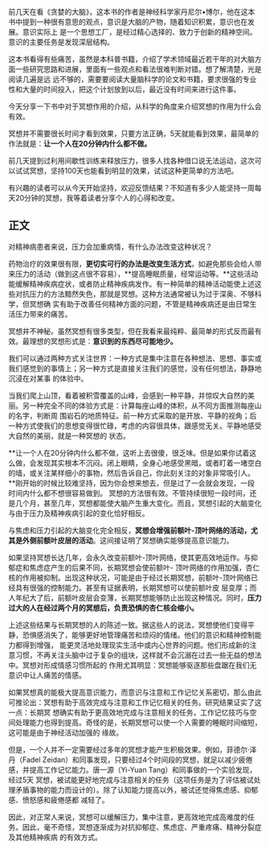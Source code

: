   

前几天在看《贪婪的大脑》，这本书的作者是神经科学家丹尼尔•博尔，他在这本书中提到一种很有意思的观点，意识是大脑的产物，随着知识积累，意识也在发展。意识实际上
是一个思想工厂，是经过精心选择的、致力于创新的精神空间。意识的主要任务是发现深层结构。

这本书看得有些痛苦，虽然是本科普书籍，介绍了学术领域最近若干年的对大脑方面一些研究思路和进展，里面有一些观点和看法很难判断对错。想了解清楚，光是阅读几遍是远
远不够的，需要要阅读大量脑科学的论文和书籍，要求很强的专业性和大量的时间投入，把这个计划放到以后，最近没有时间来进行这件事。

今天分享一下书中对于冥想作用的介绍，从科学的角度来介绍冥想的作用为什么会有效。

冥想并不需要很长时间才看到效果，只要方法正确，5天就能看到效果，最简单的作法就是：**让一个人在20分钟内什么都不做。**

前几天提到过利用间歇性训练来释放压力，很多人找各种借口说无法运动，这次可以试试冥想，坚持100天也能看到明显的效果，试试这种更简单的方法吧。

有兴趣的读者可以从今天开始坚持，欢迎反馈结果？不知道有多少人能坚持一周每天20分钟的冥想，我等着读者分享个人的心得和改变。

## 正文

对精神病患者来说，压力会加重病情，有什么办法改变这种状况？

药物治疗的效果很有限，**更切实可行的办法是改变生活方式**，如避免那些会给人带来压力的活动（做到这点很不容易），**提高睡眠质量，经常运动等。**这些活动
能缓解精神疾病症状，或者防止精神疾病发作。有一种简单的精神活动能使上述这些对抗压力的方法黯然失色，那就是冥想。这种方法通常被认为过于深奥、不够科学，但冥想确
实有助于改善任何精神方面的问题，不管是精神疾病还是由日常生活压力带来的痛苦。

冥想并不神秘。虽然冥想有很多类型，但在我看来最纯粹、最简单的形式反而最有效。最理想的冥想形式是：**意识到的东西尽可能地少。**

我们可以通过两种方式关注世界：一种方式是集中注意在各种想法、思想、事实或我们感觉到的事情上；另一种方式是直接关注我们的感觉，没有任何想法，静静地沉浸在对某事
的体验中。

当我们爬上山顶，看着被积雪覆盖的山峰，会感到一种平静，并惊叹大自然的美丽。另一种完全不同的体验方式是：计算每座山峰的体积，从不同方面推测每座山的名字，判断周
围岩石的地质特征。前一种方式采取的是开放、平静的视角；后一种方式使我们的思想变得很忙碌，考虑的内容很具体，跟感觉无关。平静地感受大自然的美丽，就是一种冥想的
状态。

**让一个人在20分钟内什么都不做，这听上去很傻，很乏味。但是如果你试着这么做，会发现其实根本不沉闷。闭上眼睛，全身心地感受黑暗，或者盯着一堵空白的墙，或关注某样细小的事物，然后告诉自己，你此刻关注的对象非常吸引人。**刚开始的时候比较难坚持，因为你会想来想去，但是过了一会就会发现，一段时间内什么都不想很容易做到。 冥想的方法很有效。不管持续很短一段时间，还是几个月，甚至几年，冥想都能使大脑产生重大变化。而且，冥想引起的大脑变化与由于压力及精神疾病引起的变化恰好相反。

与焦虑和压力引起的大脑变化完全相反，**冥想会增强前额叶-顶叶网络的活动，尤其是外侧前额叶皮层的活动**。这间接证明了冥想确实能够提高意识能力。

如果坚持冥想长达几年，会永久改变前额叶-顶叶网络，使其更高效地运作。与抑郁症和焦虑症产生的后果不同，长期冥想会使前额叶-
顶叶网络的作用加强，杏仁核的作用被抑制。出现这种状况，可能是由于经过长期冥想，前额叶-顶叶网络已经具有很强的控制能力。甚至有证据表明，长期冥想可以使前额叶皮
层变厚；而人年纪大了后，前额叶皮层会变薄，长期冥想能够防止出现这种情况。同时，**压力过大的人在经过两个月的冥想后，负责恐惧的杏仁核会缩小。**

上述这些结果与长期冥想的人的陈述一致。据这些人的说法，冥想使他们变得平静，恐惧感消失了，能够更好地管理痛苦和烦闷的情绪。他们的意识和精神控制能力都得到增强，
能更灵活地处理现实生活中或内心世界的问题。他们形成新的注意习惯，不再关注头脑中过于复杂的组块，这样就不会沉溺在过去一些无益的想法中。冥想对形成情感习惯所起的
作用尤其明显：冥想能够驱逐那些盘踞在我们无意识中让人痛苦的情感。

如果冥想真的能极大提高意识能力，而意识与注意和工作记忆关系密切，那么由此可推论出：冥想有助于高效完成与注意和工作记忆相关的任务。研究结果证实了这一点：长期冥
想确实有助于更高效地完成与注意相关的任务，工作记忆技巧与空间处理能力也得到提高。奇怪的是，长期冥想可以使一个人需要的睡眠时间缩短，这可能是由于神经活动加强的
缘故。

但是，一个人并不一定需要经过多年的冥想才能产生积极效果。例如，菲德尔·泽丹（Fadel
Zeidan）和同事发现，只要经过4个时间段的冥想，就足以减少疲倦感，并提高工作记忆能力。唐一源（Yi-Yuan Tang）和同事做的一个实验发现，经过5天
冥想，被试能更好地完成与注意相关的任务（这项任务是为了评估被试处理矛盾事物的能力而设计的）。除了认知能力提高以外，被试还觉得焦虑感、抑郁感、愤怒感和疲倦感都
减轻了。

因此，对正常人来说，冥想可以缓解压力，集中注意，更高效地完成高难度的任务。因此，毫不奇怪，冥想逐渐成为对抗抑郁症、焦虑症、严重疼痛、精神分裂症及其他精神疾病
的有效方式。

  

